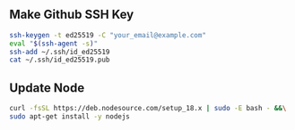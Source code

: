 ## Make Github SSH Key
```bash
ssh-keygen -t ed25519 -C "your_email@example.com"
eval "$(ssh-agent -s)"
ssh-add ~/.ssh/id_ed25519
cat ~/.ssh/id_ed25519.pub
```

## Update Node
```bash
curl -fsSL https://deb.nodesource.com/setup_18.x | sudo -E bash - &&\
sudo apt-get install -y nodejs
```
